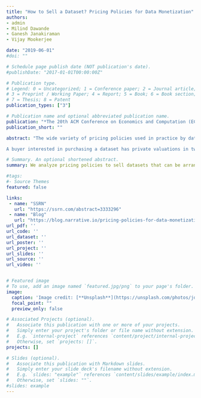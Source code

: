 ```yaml
---
title: "How to Sell a Dataset? Pricing Policies for Data Monetization"
authors:
- admin
- Milind Dawande
- Ganesh Janakiraman
- Vijay Mookerjee

date: "2019-06-01"
#doi: ""

# Schedule page publish date (NOT publication's date).
#publishDate: "2017-01-01T00:00:00Z"

# Publication type.
# Legend: 0 = Uncategorized; 1 = Conference paper; 2 = Journal article;
# 3 = Preprint / Working Paper; 4 = Report; 5 = Book; 6 = Book section;
# 7 = Thesis; 8 = Patent
publication_types: ["3"]

# Publication name and optional abbreviated publication name.
publication: "*The 20th ACM Conference on Economics and Computation (EC'19)* (forthcoming)"
publication_short: ""

abstract: "The wide variety of pricing policies used in practice by data-sellers suggests that there are significant challenges in pricing datasets. The selling of a dataset – arranged in a row-column format, where rows represent records and columns represent attributes of the records – is more nuanced than that of information goods like telephone minutes and bandwidth, in the sense that, for a buyer, it is not only the amount of data that matters but also the type of the data. We develop a utility framework that is appropriate for data-buyers and the corresponding pricing of the data by the data-seller.

A buyer interested in purchasing a dataset has private valuations in two aspects – her ideal record that she values the most, and the rate at which her valuation for the records in the dataset decays as they differ from her ideal record. The seller allows individual (and heterogeneous) buyers to filter the dataset and select the records that are of interest to them. The multi-dimensional private information of the buyers coupled with the endogenous selection of records makes the seller's problem of optimally pricing the dataset a challenging one. We formulate a tractable model and successfully exploit its special structure to examine it both analytically and numerically. A key result we establish is that, under reasonable assumptions, a price-quantity schedule is an optimal data-selling mechanism. Such a schedule has a nuanced interpretation in the data-selling context in that buyers buy different sets of records but the price for a given number of records does not depend on the identity of the records chosen by the buyer. Even when the assumptions leading to the optimality of a price-quantity schedule do not hold, we show that the optimal price-quantity schedule offers an attractive worst-case performance guarantee relative to an optimal mechanism. Further, we numerically solve for the optimal mechanism and show that the actual performance of two simple and well-known price-quantity schedules – two-part pricing and two-block pricing – is near-optimal. We also quantify the value to the seller from allowing buyers to filter the dataset."

# Summary. An optional shortened abstract.
summary: We analyze pricing policies to sell datasets that can be arranged in a row-column format. 

#tags:
#- Source Themes
featured: false

links:
 - name: "SSRN"
   url: "https://ssrn.com/abstract=3333296"
 - name: "Blog"
   url: "https://blog.narrative.io/pricing-policies-for-data-monetization"
url_pdf: ''
url_code: ''
url_dataset: ''
url_poster: ''
url_project: ''
url_slides: ''
url_source: ''
url_video: ''


# Featured image
# To use, add an image named `featured.jpg/png` to your page's folder. 
image:
  caption: 'Image credit: [**Unsplash**](https://unsplash.com/photos/jdD8gXaTZsc)'
  focal_point: ""
  preview_only: false

# Associated Projects (optional).
#   Associate this publication with one or more of your projects.
#   Simply enter your project's folder or file name without extension.
#   E.g. `internal-project` references `content/project/internal-project/index.md`.
#   Otherwise, set `projects: []`.
projects: []

# Slides (optional).
#   Associate this publication with Markdown slides.
#   Simply enter your slide deck's filename without extension.
#   E.g. `slides: "example"` references `content/slides/example/index.md`.
#   Otherwise, set `slides: ""`.
#slides: example
---
```



